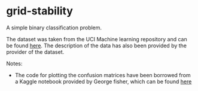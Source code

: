 # grid-stability
A simple binary classification problem.

The dataset was taken from the UCI Machine learning repository and can be found [here](https://archive.ics.uci.edu/ml/datasets/Electrical+Grid+Stability+Simulated+Data+). The description of the data has also been provided by the provider of the dataset.

Notes:
- The code for plotting the confusion matrices have been borrowed from a Kaggle notebook provided by George fisher, which can be found [here](https://www.kaggle.com/grfiv4/plot-a-confusion-matrix)


